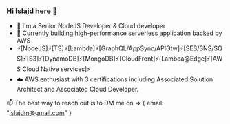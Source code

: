 ### Hi Islajd here 👋

- 🔭 I'm a Senior NodeJS Developer & Cloud developer
- 🌱 Currently building high-performance serverless application backed by AWS
- :zap:[NodeJS]:zap:[TS]:zap:[Lambda]:zap:[GraphQL/AppSync/APIGtw]:zap:[SES/SNS/SQS]:zap:[S3]:zap:[DynamoDB]:zap:[MongoDB]:zap:[CloudFront]:zap:[Lambda@Edge]:zap:[AWS Cloud Native services]:zap:
- :cloud: AWS enthusiast with 3 certifications including Associated Solution Architect and Associated Cloud Developer. 

📫 The best way to reach out is to DM me on => { email: "islajdm@gmail.com" }
